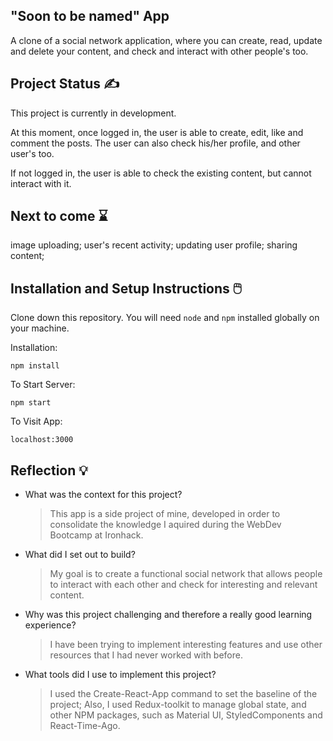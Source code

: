## "Soon to be named" App


A clone of a social network application, where you can create, read, update and delete your content, and check and interact with other people's too. 


## Project Status :writing_hand:

This project is currently in development. 

At this moment, once logged in, the user is able to create, edit, like and comment the posts. The user can also check his/her profile, and other user's too. 

If not logged in, the user is able to check the existing content, but cannot interact with it.


## Next to come :hourglass:
image uploading; user's recent activity; updating user profile; sharing content;


## Installation and Setup Instructions :computer_mouse:

Clone down this repository. You will need `node` and `npm` installed globally on your machine.  

Installation:

`npm install`  

To Start Server:

`npm start`  

To Visit App:

`localhost:3000`  

## Reflection :bulb:
  - What was the context for this project? 
    > This app is a side project of mine, developed in order to consolidate the knowledge I aquired during the WebDev Bootcamp at Ironhack.
  - What did I set out to build? 
    > My goal is to create a functional social network that allows people to interact with each other and check for interesting and relevant content. 
  - Why was this project challenging and therefore a really good learning experience?
    > I have been trying to implement interesting features and use other resources that I had never worked with before. 
  - What tools did I use to implement this project? 
    >I used the Create-React-App command to set the baseline of the project; Also, I used Redux-toolkit to manage global state, and other NPM packages, such as Material UI, StyledComponents and React-Time-Ago. 
